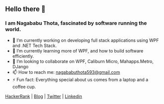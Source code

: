 ## Hello there 👋

### I am Nagababu Thota, fascinated by software running the world.

- 🔭 I’m currently working on developing full stack applications using WPF and .NET Tech Stack.
- 🌱 I’m currently learning more of WPF, and how to build software efficiently.
- 👯 I’m looking to collaborate on WPF, Caliburn Micro, Mahapps.Metro, DJango 
- 📫 How to reach me: nagababuthota593@gmail.com
- ⚡ Fun fact: Everything special about us comes from a laptop and a coffee cup.


[HackerRank](https://www.hackerrank.com/n18BQ1A05K3) | [Blog](https://nagababuthota984.hashnode.dev/) | [Twitter](https://twitter.com/nb_thota) | [Linkedin](https://www.linkedin.com/in/nagababu-thota-557173181/)



